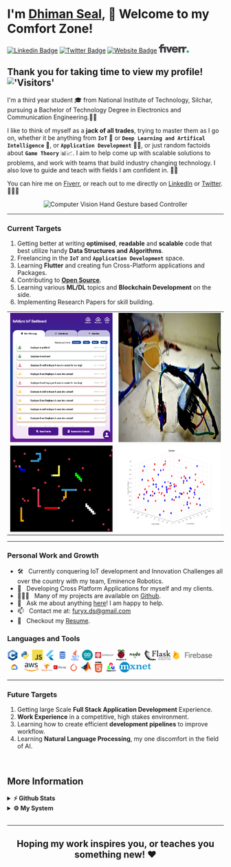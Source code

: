 # I'm [Dhiman Seal](https://github.com/dhi13man/), 👋 Welcome to my Comfort Zone!

[![Linkedin Badge](https://img.shields.io/badge/-LinkedIn-0e76a8?style=flat-square&logo=Linkedin&logoColor=white)](https://linkedin.com/in/dhi13man)
[![Twitter Badge](https://img.shields.io/badge/-Twitter-00acee?style=flat-square&logo=Twitter&logoColor=white)](https://twitter.com/dhi13man)
[![Website Badge](https://img.shields.io/badge/Website-3b5998?style=flat-square&logo=google-chrome&logoColor=white)](https://www.eminencerobotics.org/)
[<img height="20" width="70" src="assets/other/fiverr_badge.jpg" alt="Fiverr Badge">](https://www.fiverr.com/share/Qdm8oR)

## Thank you for taking time to view my profile! &nbsp; !['Visitors'](https://visitor-badge.glitch.me/badge?page_id=dhi13man.dhi13man&style=flat-square&color=0088cc)

I'm a third year student 🎓 from National Institute of Technology, Silchar, pursuing a Bachelor of Technology Degree in Electronics and Communication Engineering.🔌📶

I like to think of myself as a **jack of all trades**, trying to master them as I go on, whether it be anything from **`IoT`** 🤖 or **`Deep Learning and Artifical Intelligence`** 🧠, or **`Application Development`** 👨‍💻, or just random factoids about **`Game Theory`** 📊📈. I aim to help come up with scalable solutions to problems, and work with teams that build industry changing technology. I also love to guide and teach with fields I am confident in. 👨‍🏫

You can hire me on [Fiverr](https://www.fiverr.com/dhiman13), or reach out to me directly on [LinkedIn](https://linkedin.com/in/dhi13man) or [Twitter](https://twitter.com/dhi13man). 💬💬💬
<br>

<div align="center">

<img height="200" width="300" src="https://drive.google.com/uc?export=view&id=1qiGHchkLuIO60MiqoFrJ99nBualcWr5f" alt="Computer Vision Hand Gesture based Controller">
</div>

---

### Current Targets

1. Getting better at writing **optimised**, **readable** and **scalable** code that best utilize handy **Data Structures and Algorithms**.
2. Freelancing in the **`IoT`** and **`Application Development`** space.
3. Learning **Flutter** and creating fun Cross-Platform applications and Packages.
4. Contributing to **[Open Source](https://github.com/Dhi13man?tab=repositories)**.
5. Learning various **ML/DL** topics and **Blockchain Development** on the side.
6. Implementing Research Papers for skill building.

<div align="center">
<table>
<tr>
<td><img height="300" width="300" src="assets/demos/demo_safesync.png" alt="SafeSync IoT Dashboard: A full-fledged Employee Management and Workspace Health and Safety ensuring Solution"></td>
<td><img height="300" width="300" src="assets/demos/infrawake.jpg" alt="InfrAwake: IoT Driver Safety Solution"></td>
</tr>

<tr>
<td><img height="200" width="300" src="assets/demos/demo_snake.png" alt="A brute force-ish Automatic Snake Game Algorithm"></td>
<td><img height="200" width="300" src="assets/demos/demo_3DES.png" alt="3D Electrostatics Simulator"></td>
</tr>
</table>

</div>

---

### Personal Work and  Growth

- 🛠 &nbsp; Currently conquering IoT development and Innovation Challenges all over the country with my team, Eminence Robotics.
- 🚀 &nbsp; Developing Cross Platform Applications for myself and my clients.
- 👨🏻‍💻 &nbsp; Many of my projects are available on [Github](https://github.com/Dhi13man?tab=repositories).
- 💬 &nbsp; Ask me about anything [here](https://github.com/Dhi13man/dhi13man/issues/1)! I am happy to help.
- 📫 &nbsp; Contact me at: furyx.ds@gmail.com
- 📝 &nbsp; Checkout my [Resume](https://github.com/Dhi13man/dhi13man/blob/main/Dhiman_Seal_CV.pdf).

### Languages and Tools

[<code><img height="25" src="https://raw.githubusercontent.com/github/explore/80688e429a7d4ef2fca1e82350fe8e3517d3494d/topics/cpp/cpp.png" alt="cpp"></code>](https://www.cplusplus.com)
[<code><img height="25" src="https://raw.githubusercontent.com/github/explore/80688e429a7d4ef2fca1e82350fe8e3517d3494d/topics/python/python.png" alt="python"></code>](https://www.python.org)
[<code><img height="25" src="https://raw.githubusercontent.com/github/explore/80688e429a7d4ef2fca1e82350fe8e3517d3494d/topics/javascript/javascript.png" alt="javascript"></code>](https://www.javascript.com)
[<code><img height="25" src="assets/icons/ico_flutter.jpg" alt="flutter"></code>](https://flutter.dev)
[<code><img height="25" src="https://raw.githubusercontent.com/github/explore/80688e429a7d4ef2fca1e82350fe8e3517d3494d/topics/sql/sql.png" alt="sql"></code>](https://www.mysql.com)
[<code><img height="25" src="assets/icons/ico_java.jpg" alt="java"></code>](https://www.java.com)
[<code><img height="25" src="assets/icons/ico_arduino.jpg" alt="Arduino"></code>](https://www.arduino.cc)
[<code><img height="25" src="assets/icons/ico_esp.jpg" alt="ESPressif Boards"></code>](https://www.espressif.com/)
[<code><img height="25" src="assets/icons/ico_raspberrypi.jpg" alt="Raspberry Pi"></code>](https://www.raspberrypi.org/)
[<code><img height="25" src="assets/icons/ico_nodejs.jpg" alt="NodeJS"></code>](https://nodejs.org/en/)
[<code><img height="25" src="assets/icons/ico_flask.jpg" alt="Flask"></code>](https://flask.palletsprojects.com/)
[<code><img height="25" src="assets/icons/ico_firebase.jpg" alt="Firebase"></code>](https://firebase.google.com/)
[<code><img height="25" src="assets/icons/ico_googlecloud.jpg" alt="Google Cloud"></code>](https://cloud.google.com/)
[<code><img height="25" src="assets/icons/ico_aws.jpg" alt="Amazon Web Services"></code>](https://aws.amazon.com)
[<code><img height="25" src="assets/icons/ico_tf.jpg" alt="tensorflow+keras"></code>](https://www.tensorflow.org)
[<code><img height="25" src="assets/icons/ico_pytorch.jpg" alt="pytorch"></code>](https://pytorch.org)
[<code><img height="25" src="assets/icons/ico_matlab.jpg" alt="MATLAB"></code>](https://www.mathworks.com/products/matlab.html)
[<code><img height="25" src="assets/icons/ico_html.jpg" alt="html5"></code>](https://html.com)
[<code><img height="25" src="assets/icons/ico_opencv.jpg" alt="OpenCV"></code>](https://opencv.org)
[<code><img height="25" src="assets/icons/ico_mxnet.jpg" alt="Apache MXNet"></code>](https://mxnet.apache.org)

---

### Future Targets

1. Getting large Scale **Full Stack Application Development** Experience.
2. **Work Experience** in a competitive, high stakes environment.
3. Learning how to create efficient **development pipelines** to improve workflow.
4. Learning **Natural Language Processing**, my one discomfort in the field of AI.
<br>

## More Information

<details>	
  <summary><b>⚡ Github Stats</b></summary>

<img alt="Github Stats" src="https://github-readme-stats.vercel.app/api?username=dhi13man&show_icons=true&hide_border=true" />
</details>

<details>	
  <br />
  <summary><b>⚙️ My System</b></summary>
   <ul>
       <li><b>OS:</b> Windows 10 and Ubuntu 20.04</li>
     <li><b>Laptop: </b> Lenovo L340 Gaming (i7 9th Generation Processor with 8GB RAM)</li>
       <li><b>Browser: </b> Firefox, Chrome</li>
     <li><b>Code Editors:</b> I swear by Jetbrains IDEs and VSCode.</li>
     <br />
 </ul>	
</details>
<br>

----

<div align="center">

## Hoping my work inspires you, or teaches you something new! ❤️

</div>
